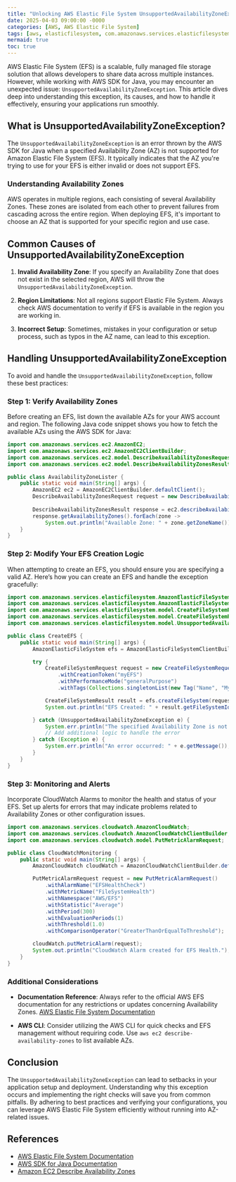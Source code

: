 ```yaml
---
title: "Unlocking AWS Elastic File System UnsupportedAvailabilityZoneException "
date: 2025-04-03 09:00:00 -0000
categories: [AWS, AWS Elastic File System]
tags: [aws, elasticfilesystem, com.amazonaws.services.elasticfilesystem.model]
mermaid: true
toc: true
---
```



AWS Elastic File System (EFS) is a scalable, fully managed file storage solution that allows developers to share data across multiple instances. However, while working with AWS SDK for Java, you may encounter an unexpected issue: `UnsupportedAvailabilityZoneException`. This article dives deep into understanding this exception, its causes, and how to handle it effectively, ensuring your applications run smoothly.

## What is UnsupportedAvailabilityZoneException?

The `UnsupportedAvailabilityZoneException` is an error thrown by the AWS SDK for Java when a specified Availability Zone (AZ) is not supported for Amazon Elastic File System (EFS). It typically indicates that the AZ you're trying to use for your EFS is either invalid or does not support EFS.

### Understanding Availability Zones

AWS operates in multiple regions, each consisting of several Availability Zones. These zones are isolated from each other to prevent failures from cascading across the entire region. When deploying EFS, it's important to choose an AZ that is supported for your specific region and use case.

## Common Causes of UnsupportedAvailabilityZoneException

1. **Invalid Availability Zone**: If you specify an Availability Zone that does not exist in the selected region, AWS will throw the `UnsupportedAvailabilityZoneException`.
   
2. **Region Limitations**: Not all regions support Elastic File System. Always check AWS documentation to verify if EFS is available in the region you are working in.

3. **Incorrect Setup**: Sometimes, mistakes in your configuration or setup process, such as typos in the AZ name, can lead to this exception.

## Handling UnsupportedAvailabilityZoneException

To avoid and handle the `UnsupportedAvailabilityZoneException`, follow these best practices: 

### Step 1: Verify Availability Zones

Before creating an EFS, list down the available AZs for your AWS account and region. The following Java code snippet shows you how to fetch the available AZs using the AWS SDK for Java:

```java
import com.amazonaws.services.ec2.AmazonEC2;
import com.amazonaws.services.ec2.AmazonEC2ClientBuilder;
import com.amazonaws.services.ec2.model.DescribeAvailabilityZonesRequest;
import com.amazonaws.services.ec2.model.DescribeAvailabilityZonesResult;

public class AvailabilityZoneLister {
    public static void main(String[] args) {
        AmazonEC2 ec2 = AmazonEC2ClientBuilder.defaultClient();
        DescribeAvailabilityZonesRequest request = new DescribeAvailabilityZonesRequest();
        
        DescribeAvailabilityZonesResult response = ec2.describeAvailabilityZones(request);
        response.getAvailabilityZones().forEach(zone -> 
            System.out.println("Available Zone: " + zone.getZoneName()));
    }
}
```

### Step 2: Modify Your EFS Creation Logic

When attempting to create an EFS, you should ensure you are specifying a valid AZ. Here’s how you can create an EFS and handle the exception gracefully:

```java
import com.amazonaws.services.elasticfilesystem.AmazonElasticFileSystem;
import com.amazonaws.services.elasticfilesystem.AmazonElasticFileSystemClientBuilder;
import com.amazonaws.services.elasticfilesystem.model.CreateFileSystemRequest;
import com.amazonaws.services.elasticfilesystem.model.CreateFileSystemResult;
import com.amazonaws.services.elasticfilesystem.model.UnsupportedAvailabilityZoneException;

public class CreateEFS {
    public static void main(String[] args) {
        AmazonElasticFileSystem efs = AmazonElasticFileSystemClientBuilder.defaultClient();

        try {
            CreateFileSystemRequest request = new CreateFileSystemRequest()
                .withCreationToken("myEFS")
                .withPerformanceMode("generalPurpose")
                .withTags(Collections.singletonList(new Tag("Name", "MyEFS")));

            CreateFileSystemResult result = efs.createFileSystem(request);
            System.out.println("EFS Created: " + result.getFileSystemId());

        } catch (UnsupportedAvailabilityZoneException e) {
            System.err.println("The specified Availability Zone is not supported: " + e.getMessage());
            // Add additional logic to handle the error
        } catch (Exception e) {
            System.err.println("An error occurred: " + e.getMessage());
        }
    }
}
```

### Step 3: Monitoring and Alerts

Incorporate CloudWatch Alarms to monitor the health and status of your EFS. Set up alerts for errors that may indicate problems related to Availability Zones or other configuration issues.

```java
import com.amazonaws.services.cloudwatch.AmazonCloudWatch;
import com.amazonaws.services.cloudwatch.AmazonCloudWatchClientBuilder;
import com.amazonaws.services.cloudwatch.model.PutMetricAlarmRequest;

public class CloudWatchMonitoring {
    public static void main(String[] args) {
        AmazonCloudWatch cloudWatch = AmazonCloudWatchClientBuilder.defaultClient();

        PutMetricAlarmRequest request = new PutMetricAlarmRequest()
            .withAlarmName("EFSHealthCheck")
            .withMetricName("FileSystemHealth")
            .withNamespace("AWS/EFS")
            .withStatistic("Average")
            .withPeriod(300)
            .withEvaluationPeriods(1)
            .withThreshold(1.0)
            .withComparisonOperator("GreaterThanOrEqualToThreshold");

        cloudWatch.putMetricAlarm(request);
        System.out.println("CloudWatch Alarm created for EFS Health.");
    }
}
```

### Additional Considerations

- **Documentation Reference**: Always refer to the official AWS EFS documentation for any restrictions or updates concerning Availability Zones. [AWS Elastic File System Documentation](https://docs.aws.amazon.com/efs/latest/ug/whatis.html)

- **AWS CLI**: Consider utilizing the AWS CLI for quick checks and EFS management without requiring code. Use `aws ec2 describe-availability-zones` to list available AZs.

## Conclusion

The `UnsupportedAvailabilityZoneException` can lead to setbacks in your application setup and deployment. Understanding why this exception occurs and implementing the right checks will save you from common pitfalls. By adhering to best practices and verifying your configurations, you can leverage AWS Elastic File System efficiently without running into AZ-related issues.

## References
- [AWS Elastic File System Documentation](https://docs.aws.amazon.com/efs/latest/ug/whatis.html)
- [AWS SDK for Java Documentation](https://docs.aws.amazon.com/sdk-for-java/v1/developer-guide/home.html)
- [Amazon EC2 Describe Availability Zones](https://docs.aws.amazon.com/AWSEC2/latest/APIReference/API_DescribeAvailabilityZones.html)